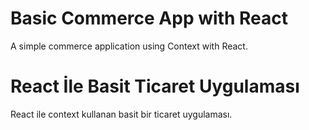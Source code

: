 # Basic Commerce App with React

A simple commerce application using Context with React.


# React İle Basit Ticaret Uygulaması

React ile context kullanan basit bir ticaret uygulaması.
